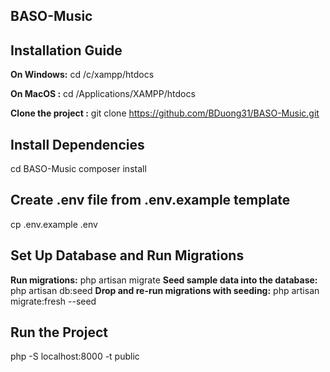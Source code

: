 ## BASO-Music
## Installation Guide
**On Windows:**
cd /c/xampp/htdocs

**On MacOS :**
cd /Applications/XAMPP/htdocs

**Clone the project :**
git clone https://github.com/BDuong31/BASO-Music.git

## Install Dependencies
cd BASO-Music
composer install

## Create .env file from .env.example template
cp .env.example .env

## Set Up Database and Run Migrations
**Run migrations:**
php artisan migrate
**Seed sample data into the database:**
php artisan db:seed
**Drop and re-run migrations with seeding:**
php artisan migrate:fresh --seed

## Run the Project
php -S localhost:8000 -t public
